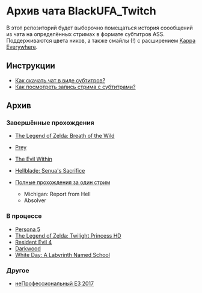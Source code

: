 # Архив чата BlackUFA_Twitch

В этот репозиторий будет выборочно помещаться история соообщений из чата на определённых стримах в формате субтитров ASS. Поддерживаются цвета ников, а также смайлы (!) с расширением [Kappa Everywhere](https://chrome.google.com/webstore/detail/kappa-everywhere-global-t/jafkphjeboadjffjfcigcdfdilpcacod?utm_source=chrome-app-launcher-info-dialog).

## Инструкции

* [Как скачать чат в виде субтитров?](tutorials/subtitles.md)
* [Как посмотреть запись стрима с субтитрами?](tutorials/watch-online.md)

## Архив

### Завершённые прохождения

* [The Legend of Zelda: Breath of the Wild](links/tloz_botw.md)
* [Prey](links/prey.md)
* [The Evil Within](links/evil_within.md)
* [Hellblade: Senua's Sacrifice](links/hellblade.md)

* [Полные прохождения за один стрим](links/single.md)
  * Michigan: Report from Hell
  * Absolver

### В процессе

* [Persona 5](links/persona_5.md)
* [The Legend of Zelda: Twilight Princess HD](links/tloz_tp.md)
* [Resident Evil 4](links/re4.md)
* [Darkwood](links/darkwood.md)
* [White Day: A Labyrinth Named School](links/white_day.md)

### Другое

* [неПрофессиональный E3 2017](links/e3_2017.md)
